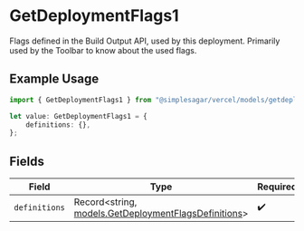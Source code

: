 # GetDeploymentFlags1

Flags defined in the Build Output API, used by this deployment. Primarily used by the Toolbar to know about the used flags.

## Example Usage

```typescript
import { GetDeploymentFlags1 } from "@simplesagar/vercel/models/getdeploymentop.js";

let value: GetDeploymentFlags1 = {
    definitions: {},
};
```

## Fields

| Field                                                                                              | Type                                                                                               | Required                                                                                           | Description                                                                                        |
| -------------------------------------------------------------------------------------------------- | -------------------------------------------------------------------------------------------------- | -------------------------------------------------------------------------------------------------- | -------------------------------------------------------------------------------------------------- |
| `definitions`                                                                                      | Record<string, [models.GetDeploymentFlagsDefinitions](../models/getdeploymentflagsdefinitions.md)> | :heavy_check_mark:                                                                                 | N/A                                                                                                |